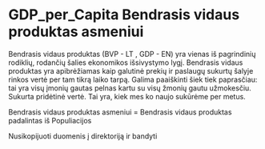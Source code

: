 # GDP_per_Capita Bendrasis vidaus produktas asmeniui

Bendrasis vidaus produktas (BVP - LT , GDP - EN) yra vienas iš pagrindinių rodiklių, rodančių šalies ekonomikos išsivystymo lygį. Bendrasis vidaus produktas yra apibrėžiamas kaip galutinė prekių ir paslaugų sukurtų šalyje rinkos vertė per tam tikrą laiko tarpą. 
Galima paaiškinti šiek tiek paprasčiau: tai yra visų įmonių gautas pelnas kartu su visų žmonių gautu užmokesčiu. Sukurta pridėtinė vertė. Tai yra, kiek mes ko naujo sukūrėme per metus.

 Bendrasis vidaus produktas asmeniui = Bendrasis vidaus produktas padalintas iš Populiacijos
 
 Nusikopijuoti duomenis į direktoriją ir bandyti
